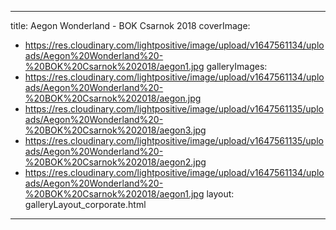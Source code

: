 
---
title: Aegon Wonderland - BOK Csarnok 2018
coverImage:
  - https://res.cloudinary.com/lightpositive/image/upload/v1647561134/uploads/Aegon%20Wonderland%20-%20BOK%20Csarnok%202018/aegon1.jpg
galleryImages:
   - https://res.cloudinary.com/lightpositive/image/upload/v1647561134/uploads/Aegon%20Wonderland%20-%20BOK%20Csarnok%202018/aegon.jpg
   - https://res.cloudinary.com/lightpositive/image/upload/v1647561135/uploads/Aegon%20Wonderland%20-%20BOK%20Csarnok%202018/aegon3.jpg
   - https://res.cloudinary.com/lightpositive/image/upload/v1647561135/uploads/Aegon%20Wonderland%20-%20BOK%20Csarnok%202018/aegon2.jpg
   - https://res.cloudinary.com/lightpositive/image/upload/v1647561134/uploads/Aegon%20Wonderland%20-%20BOK%20Csarnok%202018/aegon1.jpg
layout: galleryLayout_corporate.html
---
